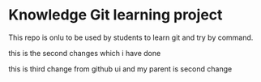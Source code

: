 # Knowledge Git learning project

This repo is onlu to be used by students to learn git and try by command.

this is the second changes which i have done

this is third change from github ui and my parent is second change
